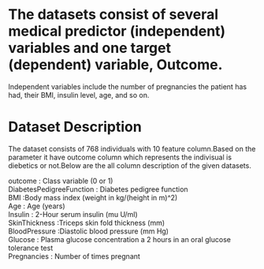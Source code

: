 # The datasets consist of several medical predictor (independent) variables and one target (dependent) variable, Outcome. 
Independent variables include the number of pregnancies the patient has had, their BMI, insulin level, age, and so on.<br> 


# Dataset Description 
The dataset consists of 768 individuals with 10 feature column.Based on the parameter it have outcome column which represents the indivisual is diebetics or not.Below are the all column description of the given datasets.<br>

outcome : Class variable (0 or 1)<br>
DiabetesPedigreeFunction : Diabetes pedigree function<br>
BMI :Body mass index (weight in kg/(height in m)^2)<br>
Age : Age (years)<br>
Insulin : 2-Hour serum insulin (mu U/ml)<br>
SkinThickness :Triceps skin fold thickness (mm)<br>
BloodPressure :Diastolic blood pressure (mm Hg)<br>
Glucose : Plasma glucose concentration a 2 hours in an oral glucose tolerance test<br>
Pregnancies : Number of times pregnant<br>
